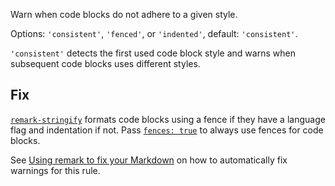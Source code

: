 Warn when code blocks do not adhere to a given style.

Options: `'consistent'`, `'fenced'`, or `'indented'`, default: `'consistent'`.

`'consistent'` detects the first used code block style and warns when
subsequent code blocks uses different styles.

## Fix

[`remark-stringify`](https://github.com/remarkjs/remark/tree/HEAD/packages/remark-stringify)
formats code blocks using a fence if they have a language flag and
indentation if not.
Pass
[`fences: true`](https://github.com/remarkjs/remark/tree/HEAD/packages/remark-stringify#optionsfences)
to always use fences for code blocks.

See [Using remark to fix your Markdown](https://github.com/remarkjs/remark-lint#using-remark-to-fix-your-markdown)
on how to automatically fix warnings for this rule.